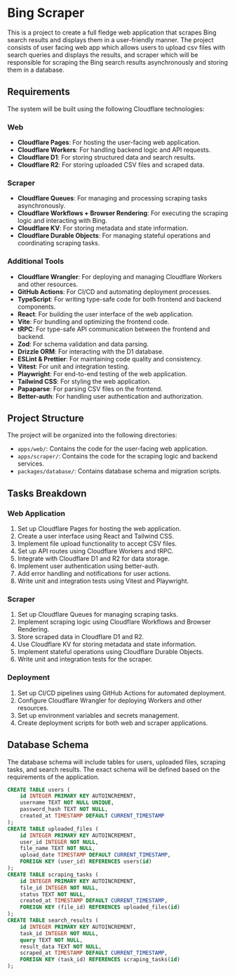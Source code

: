# Bing Scraper

This is a project to create a full fledge web application that scrapes Bing search results and displays them in a user-friendly manner. The project consists of user facing web app which allows users to upload csv files with search queries and displays the results, and scraper which will be responsible for scraping the Bing search results asynchronously and storing them in a database.

## Requirements

The system will be built using the following Cloudflare technologies:

### Web

- **Cloudflare Pages**: For hosting the user-facing web application.
- **Cloudflare Workers**: For handling backend logic and API requests.
- **Cloudflare D1**: For storing structured data and search results.
- **Cloudflare R2**: For storing uploaded CSV files and scraped data.

### Scraper

- **Cloudflare Queues**: For managing and processing scraping tasks asynchronously.
- **Cloudflare Workflows + Browser Rendering**: For executing the scraping logic and interacting with Bing.
- **Cloudflare KV**: For storing metadata and state information.
- **Cloudflare Durable Objects**: For managing stateful operations and coordinating scraping tasks.

### Additional Tools
- **Cloudflare Wrangler**: For deploying and managing Cloudflare Workers and other resources.
- **GitHub Actions**: For CI/CD and automating deployment processes.
- **TypeScript**: For writing type-safe code for both frontend and backend components.
- **React**: For building the user interface of the web application.
- **Vite**: For bundling and optimizing the frontend code.
- **tRPC**: For type-safe API communication between the frontend and backend.
- **Zod**: For schema validation and data parsing.
- **Drizzle ORM**: For interacting with the D1 database.
- **ESLint & Prettier**: For maintaining code quality and consistency.
- **Vitest**: For unit and integration testing.
- **Playwright**: For end-to-end testing of the web application.
- **Tailwind CSS**: For styling the web application.
- **Papaparse**: For parsing CSV files on the frontend.
- **Better-auth**: For handling user authentication and authorization.

## Project Structure

The project will be organized into the following directories:
- `apps/web/`: Contains the code for the user-facing web application.
- `apps/scraper/`: Contains the code for the scraping logic and backend services.
- `packages/database/`: Contains database schema and migration scripts.

## Tasks Breakdown

### Web Application
1. Set up Cloudflare Pages for hosting the web application.
2. Create a user interface using React and Tailwind CSS.
3. Implement file upload functionality to accept CSV files.
4. Set up API routes using Cloudflare Workers and tRPC.
5. Integrate with Cloudflare D1 and R2 for data storage.
6. Implement user authentication using better-auth.
7. Add error handling and notifications for user actions.
8. Write unit and integration tests using Vitest and Playwright.

### Scraper
1. Set up Cloudflare Queues for managing scraping tasks.
2. Implement scraping logic using Cloudflare Workflows and Browser Rendering.
3. Store scraped data in Cloudflare D1 and R2.
4. Use Cloudflare KV for storing metadata and state information.
5. Implement stateful operations using Cloudflare Durable Objects.
6. Write unit and integration tests for the scraper.

### Deployment
1. Set up CI/CD pipelines using GitHub Actions for automated deployment.
2. Configure Cloudflare Wrangler for deploying Workers and other resources.
3. Set up environment variables and secrets management.
4. Create deployment scripts for both web and scraper applications.

## Database Schema

The database schema will include tables for users, uploaded files, scraping tasks, and search results. The exact schema will be defined based on the requirements of the application.

```sql
CREATE TABLE users (
    id INTEGER PRIMARY KEY AUTOINCREMENT,
    username TEXT NOT NULL UNIQUE,
    password_hash TEXT NOT NULL,
    created_at TIMESTAMP DEFAULT CURRENT_TIMESTAMP
);  
CREATE TABLE uploaded_files (
    id INTEGER PRIMARY KEY AUTOINCREMENT,
    user_id INTEGER NOT NULL,
    file_name TEXT NOT NULL,
    upload_date TIMESTAMP DEFAULT CURRENT_TIMESTAMP,
    FOREIGN KEY (user_id) REFERENCES users(id)
);
CREATE TABLE scraping_tasks (
    id INTEGER PRIMARY KEY AUTOINCREMENT,
    file_id INTEGER NOT NULL,
    status TEXT NOT NULL,
    created_at TIMESTAMP DEFAULT CURRENT_TIMESTAMP,
    FOREIGN KEY (file_id) REFERENCES uploaded_files(id)
);
CREATE TABLE search_results (
    id INTEGER PRIMARY KEY AUTOINCREMENT,
    task_id INTEGER NOT NULL,
    query TEXT NOT NULL,
    result_data TEXT NOT NULL,
    scraped_at TIMESTAMP DEFAULT CURRENT_TIMESTAMP,
    FOREIGN KEY (task_id) REFERENCES scraping_tasks(id)
);
```


